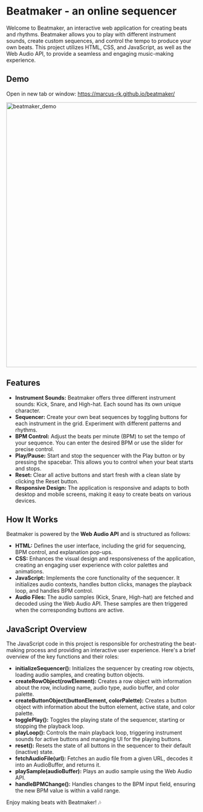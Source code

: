 # Beatmaker - an online sequencer
Welcome to Beatmaker, an interactive web application for creating beats and rhythms. Beatmaker allows you to play with different instrument sounds, create custom sequences, and control the tempo to produce your own beats. This project utilizes HTML, CSS, and JavaScript, as well as the Web Audio API, to provide a seamless and engaging music-making experience.

## Demo
Open in new tab or window: https://marcus-rk.github.io/beatmaker/

<img width="700" alt="beatmaker_demo" src="https://github.com/user-attachments/assets/80eadb49-bd8b-4011-ae27-203b6798d4cd">

## Features
* **Instrument Sounds:** Beatmaker offers three different instrument sounds: Kick, Snare, and High-hat. Each sound has its own unique character.
* **Sequencer:** Create your own beat sequences by toggling buttons for each instrument in the grid. Experiment with different patterns and rhythms.
* **BPM Control:** Adjust the beats per minute (BPM) to set the tempo of your sequence. You can enter the desired BPM or use the slider for precise control.
* **Play/Pause:** Start and stop the sequencer with the Play button or by pressing the spacebar. This allows you to control when your beat starts and stops.
* **Reset:** Clear all active buttons and start fresh with a clean slate by clicking the Reset button.
* **Responsive Design:** The application is responsive and adapts to both desktop and mobile screens, making it easy to create beats on various devices.

## How It Works
Beatmaker is powered by the **Web Audio API** and is structured as follows:

* **HTML:** Defines the user interface, including the grid for sequencing, BPM control, and explanation pop-ups.
* **CSS:** Enhances the visual design and responsiveness of the application, creating an engaging user experience with color palettes and animations.
* **JavaScript:** Implements the core functionality of the sequencer. It initializes audio contexts, handles button clicks, manages the playback loop, and handles BPM control.
* **Audio Files:** The audio samples (Kick, Snare, High-hat) are fetched and decoded using the Web Audio API. These samples are then triggered when the corresponding buttons are active.

## JavaScript Overview
The JavaScript code in this project is responsible for orchestrating the beat-making process and providing an interactive user experience. Here's a brief overview of the key functions and their roles:

* **initializeSequencer():** Initializes the sequencer by creating row objects, loading audio samples, and creating button objects.
* **createRowObject(rowElement):** Creates a row object with information about the row, including name, audio type, audio buffer, and color palette.
* **createButtonObject(buttonElement, colorPalette):** Creates a button object with information about the button element, active state, and color palette.
* **togglePlay():** Toggles the playing state of the sequencer, starting or stopping the playback loop.
* **playLoop():** Controls the main playback loop, triggering instrument sounds for active buttons and managing UI for the playing buttons.
* **reset():** Resets the state of all buttons in the sequencer to their default (inactive) state.
* **fetchAudioFile(url):** Fetches an audio file from a given URL, decodes it into an AudioBuffer, and returns it.
* **playSample(audioBuffer):** Plays an audio sample using the Web Audio API.
* **handleBPMChange():** Handles changes to the BPM input field, ensuring the new BPM value is within a valid range.

Enjoy making beats with Beatmaker! 🎶
